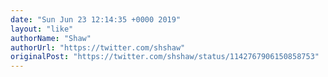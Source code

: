```yaml
---
date: "Sun Jun 23 12:14:35 +0000 2019"
layout: "like"
authorName: "Shaw"
authorUrl: "https://twitter.com/shshaw"
originalPost: "https://twitter.com/shshaw/status/1142767906150858753"
---
```

